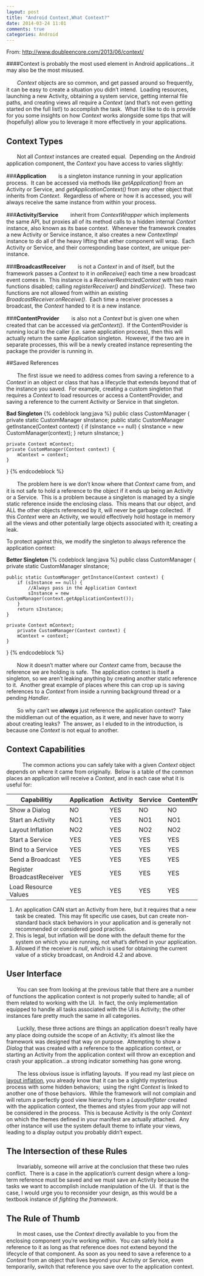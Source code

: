 ```yaml
---
layout: post
title: "Android Context,What Context?"
date: 2014-03-24 11:01
comments: true
categories: Android
---
```


From: <http://www.doubleencore.com/2013/06/context/>

####Context is probably the most used element in Android applications…it may also be the most misused.

　　_Context_ objects are so common, and get passed around so frequently, it can be easy to create a situation you didn’t intend.  Loading resources, launching a new Activity, obtaining a system service, getting internal file paths, and creating views all require a _Context_ (and that’s not even getting started on the full list!) to accomplish the task.  What I’d like to do is provide for you some insights on how _Context_ works alongside some tips that will (hopefully) allow you to leverage it more effectively in your applications. 

## Context Types 

　　Not all _Context_ instances are created equal.  Depending on the Android application component, the _Context_ you have access to varies slightly: 

###**Application** 
　　is a singleton instance running in your application process.  It can be accessed via methods like _getApplication()_ from an Activity or Service, and _getApplicationContext()_ from any other object that inherits from _Context_.  Regardless of where or how it is accessed, you will always receive the same instance from within your process. 

###**Activity/Service** 
　　inherit from _ContextWrapper_ which implements the same API, but proxies all of its method calls to a hidden internal _Context_ instance, also known as its base context.  Whenever the framework creates a new Activity or Service instance, it also creates a new _ContextImpl_ instance to do all of the heavy lifting that either component will wrap.  Each Activity or Service, and their corresponding base context, are unique per-instance. 

###**BroadcastReceiver**
　　is not a _Context_ in and of itself, but the framework passes a _Context_ to it in _onReceive()_ each time a new broadcast event comes in.  This instance is a _ReceiverRestrictedContext_ with two main functions disabled; calling _registerReceiver()_ and _bindService()_.  These two functions are not allowed from within an existing _BroadcastReceiver.onReceive()_.  Each time a receiver processes a broadcast, the _Context_ handed to it is a new instance. 

###**ContentProvider** 
　　is also not a _Context_ but is given one when created that can be accessed via _getContext()_.  If the ContentProvider is running local to the caller (i.e. same application process), then this will actually return the same Application singleton.  However, if the two are in separate processes, this will be a newly created instance representing the package the provider is running in. 

<!-- more -->
##Saved References 

　　The first issue we need to address comes from saving a reference to a _Context_ in an object or class that has a lifecycle that extends beyond that of the instance you saved.  For example, creating a custom singleton that requires a _Context_ to load resources or access a ContentProvider, and saving a reference to the current Activity or Service in that singleton. 

**Bad Singleton**
{% codeblock lang:java %}
public class CustomManager {
    private static CustomManager sInstance;
    public static CustomManager getInstance(Context context) {
        if (sInstance == null) {
            sInstance = new CustomManager(context);
        }
        return sInstance;
    }

    private Context mContext;
    private CustomManager(Context context) {
        mContext = context;
    }
}
{% endcodeblock %}

　　The problem here is we don’t know where that _Context_ came from, and it is not safe to hold a reference to the object if it ends up being an Activity or a Service.  This is a problem because a singleton is managed by a single static reference inside the enclosing class.  This means that our object, and ALL the other objects referenced by it, will never be garbage collected.  If this _Context_ were an Activity, we would effectively hold hostage in memory all the views and other potentially large objects associated with it; creating a leak. 

To protect against this, we modify the singleton to always reference the application context: 

**Better Singleton**
{% codeblock lang:java %}
public class CustomManager {
    private static CustomManager sInstance;

    public static CustomManager getInstance(Context context) {
        if (sInstance == null) {
            //Always pass in the Application Context
            sInstance = new CustomManager(context.getApplicationContext());
        }
        return sInstance;
    }

    private Context mContext;
        private CustomManager(Context context) {
        mContext = context;
    }
}
{% endcodeblock %}

　　Now it doesn’t matter where our _Context_ came from, because the reference we are holding is safe.  The application context is itself a singleton, so we aren’t leaking anything by creating another static reference to it.  Another great example of places where this can crop up is saving references to a _Context_ from inside a running background thread or a pending _Handler_. 

　　So why can’t we **_always_** just reference the application context?  Take the middleman out of the equation, as it were, and never have to worry about creating leaks?  The answer, as I eluded to in the introduction, is because one _Context_ is not equal to another. 

## Context Capabilities 

　　　The common actions you can safely take with a given _Context_ object depends on where it came from originally.  Below is a table of the common places an application will receive a _Context_, and in each case what it is useful for: 


Capabilitiy | Application | Activity | Service | ContentProvider | BroadcastReceiver  
------------ | ------------- | ------------ | ------------ | ------------ | ------------  
Show a Dialog |NO|YES|NO|NO|NO  
Start an Activity |NO1|YES|NO1|NO1|NO1  
Layout Inflation	|NO2|	YES|NO2|NO2|NO2  
Start a Service	 |YES|YES|YES|YES|YES  
Bind to a Service	|YES|YES|YES|YES|NO  
Send a Broadcast	|YES|YES|YES|YES|YES
Register BroadcastReceiver |YES|YES|YES|YES|NO3|
Load Resource Values	|YES|YES|YES|YES|YES  

  1. An application CAN start an Activity from here, but it requires that a new task be created.  This may fit specific use cases, but can create non-standard back stack behaviors in your application and is generally not recommended or considered good practice.
  2. This is legal, but inflation will be done with the default theme for the system on which you are running, not what’s defined in your application.
  3. Allowed if the receiver is _null_, which is used for obtaining the current value of a sticky broadcast, on Android 4.2 and above.

## User Interface 

　　You can see from looking at the previous table that there are a number of functions the application context is not properly suited to handle; all of them related to working with the UI.  In fact, the only implementation equipped to handle all tasks associated with the UI is Activity; the other instances fare pretty much the same in all categories. 

　　Luckily, these three actions are things an application doesn’t really have any place doing outside the scope of an Activity; it’s almost like the framework was designed that way on purpose.  Attempting to show a _Dialog_ that was created with a reference to the application context, or starting an Activity from the application context will throw an exception and crash your application…a strong indicator something has gone wrong. 

　　The less obvious issue is inflating layouts.  If you read my last piece on [layout inflation][1], you already know that it can be a slightly mysterious process with some hidden behaviors;  using the right _Context_ is linked to another one of those behaviors.  While the framework will not complain and will return a perfectly good view hierarchy from a _LayoutInflater_ created with the application context, the themes and styles from your app will not be considered in the process.  This is because Activity is the only _Context_ on which the themes defined in your manifest are actually attached.  Any other instance will use the system default theme to inflate your views, leading to a display output you probably didn’t expect. 

   [1]: http://www.doubleencore.com/2013/05/layout-inflation-as-intended/ (Layout Inflation as Intended)

## The Intersection of these Rules 

　　Invariably, someone will arrive at the conclusion that these two rules conflict.  There is a case in the application’s current design where a long-term reference must be saved and we must save an Activity because the tasks we want to accomplish include manipulation of the UI.  If that is the case, I would urge you to reconsider your design, as this would be a textbook instance of _fighting the framework_. 

## The Rule of Thumb 

　　In most cases, use the _Context_ directly available to you from the enclosing component you’re working within.  You can safely hold a reference to it as long as that reference does not extend beyond the lifecycle of that component. As soon as you need to save a reference to a _Context_ from an object that lives beyond your Activity or Service, even temporarily, switch that reference you save over to the application context. 
